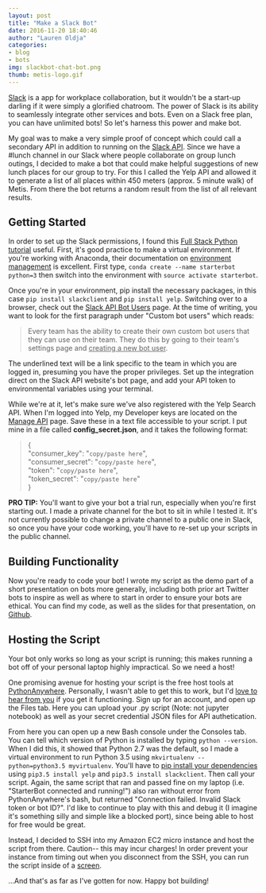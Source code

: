 ```yaml
---
layout: post
title: "Make a Slack Bot"
date: 2016-11-20 18:40:46
author: "Lauren Oldja"
categories:
- blog
- bots
img: slackbot-chat-bot.png
thumb: metis-logo.gif
---
```


[Slack](https://slack.com/) is a app for workplace collaboration, but it wouldn't be a start-up darling if it were simply a glorified chatroom. The power of Slack is its ability to seamlessly integrate other services and bots. Even on a Slack free plan, you can have unlimited bots! So let's harness this power and make bot.<!--more-->

My goal was to make a very simple proof of concept which could call a secondary API in addition to running on the [Slack API](http://api.slack.com). Since we have a #lunch channel in our Slack where people collaborate on group lunch outings, I decided to make a bot that could make helpful suggestions of new lunch places for our group to try. For this I called the Yelp API and allowed it to generate a list of all places within 450 meters (approx. 5 minute walk) of Metis. From there the bot returns a random result from the list of all relevant results. 

## Getting Started

In order to set up the Slack permissions, I found this [Full Stack Python tutorial](https://www.fullstackpython.com/blog/build-first-slack-bot-python.html) useful. First, it's good practice to make a virtual environment. If you're working with Anaconda, their documentation on [environment management](http://conda.pydata.org/docs/py2or3.html) is excellent. First type, ```conda create --name starterbot python=3``` then switch into the environment with ```source activate starterbot```.  

Once you're in your environment, pip install the necessary packages, in this case ```pip install slackclient``` and ```pip install yelp```. Switching over to a browser, check out the [Slack API Bot Users](https://api.slack.com/bot-users) page. At the time of writing, you want to look for the first paragraph under "Custom bot users" which reads:  

>Every team has the ability to create their own custom bot users that they can use on their team. They do this by going to their team's settings page and <u>creating a new bot user</u>.  

The underlined text will be a link specific to the team in which you are logged in, presuming you have the proper privileges. Set up the integration direct on the Slack API website's bot page, and add your API token to environmental variables using your terminal. 

While we're at it, let's make sure we've also registered with the Yelp Search API. When I'm logged into Yelp, my Developer keys are located on the [Manage API](https://www.yelp.com/developers/v2/manage_api_keys) page. Save these in a text file accessible to your script. I put mine in a file called <b>config_secret.json</b>, and it takes the following format:  

>{  
    "consumer_key": "```copy/paste here```",  
    "consumer_secret": "```copy/paste here```",  
    "token": "```copy/paste here```",  
    "token_secret": "```copy/paste here```"   
}

<b>PRO TIP:</b> You'll want to give your bot a trial run, especially when you're first starting out. I made a private channel for the bot to sit in while I tested it. It's not currently possible to change a private channel to a public one in Slack, so once you have your code working, you'll have to re-set up your scripts in the public channel.


## Building Functionality

Now you're ready to code your bot! I wrote my script as the demo part of a short presentation on bots more generally, including both prior art Twitter bots to inspire as well as where to start in order to ensure your bots are ethical. You can find my code, as well as the slides for that presentation, on [Github](http://www.github.com/loldja/ds9_investigations).


## Hosting the Script

Your bot only works so long as your script is running; this makes running a bot off of your personal laptop highly impractical. So we need a host!

One promising avenue for hosting your script is the free host tools at [PythonAnywhere](http://www.pythonanywhere.com). Personally, I wasn't able to get this to work, but I'd [love to hear from you](http://www.laurenoldja.net/contact) if you get it functioning. Sign up for an account, and open up the Files tab. Here you can upload your .py script (Note: not jupyter notebook) as well as your secret credential JSON files for API authetication.  

From here you can open up a new Bash console under the Consoles tab. You can tell which version of Python is installed by typing ```python --version```. When I did this, it showed that Python 2.7 was the default, so I made a virtual environment to run Python 3.5 using ```mkvirtualenv --python=python3.5 myvirtualenv```. You'll have to [pip install your dependencies](https://help.pythonanywhere.com/pages/InstallingNewModules/) using ```pip3.5 install yelp``` and ```pip3.5 install slackclient```. Then call your script. Again, the same script that ran and passed fine on my laptop (i.e. "StarterBot connected and running!") also ran without error from PythonAnywhere's bash, but returned "Connection failed. Invalid Slack token or bot ID?". I'd like to continue to play with this and debug it (I imagine it's something silly and simple like a blocked port), since being able to host for free would be great.

Instead, I decided to SSH into my Amazon EC2 micro instance and host the script from there. Caution-- this may incur charges! In order prevent your instance from timing out when you disconnect from the SSH, you can run the script inside of a [screen](http://www.ibm.com/developerworks/aix/library/au-gnu_screen/).

...And that's as far as I've gotten for now. Happy bot building!



